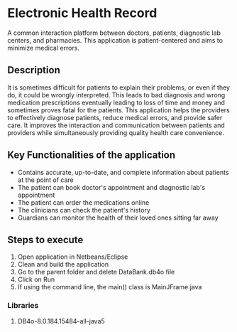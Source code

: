 # Electronic Health Record
A common interaction platform between doctors, patients, diagnostic lab centers, and pharmacies. This application is patient-centered and aims to minimize medical errors. 

## Description
It is sometimes difficult for patients to explain their problems, or even if they do, it could be wrongly interpreted. This leads to bad diagnosis and wrong medication prescriptions eventually leading to loss of time and money and sometimes proves fatal for the patients. This application helps the providers to effectively diagnose patients, reduce medical errors, and provide safer care. It improves the interaction and communication between patients and providers while simultaneously providing quality health care convenience.

## Key Functionalities of the application
* Contains accurate, up-to-date, and complete information about patients at the point of care
* The patient can book doctor's appointment and diagnostic lab's appointment
* The patient can order the medications online 
* The clinicians can check the patient's history
* Guardians can monitor the health of their loved ones sitting far away

## Steps to execute 
1. Open application in Netbeans/Eclipse 
2. Clean and build the application 
3. Go to the parent folder and delete DataBank.db4o file
4. Click on Run
5. If using the command line, the main() class is MainJFrame.java

### Libraries
1. DB4o-8.0.184.15484-all-java5